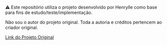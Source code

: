 ⚠️ Este repositório utiliza o projeto desenvolvido por Henrylle como base para fins de estudo/teste/implementação.

Não sou o autor do projeto original. Toda a autoria e créditos pertencem ao criador original.

[Link do Projeto Original](https://github.com/henrylle/bia.git) 
